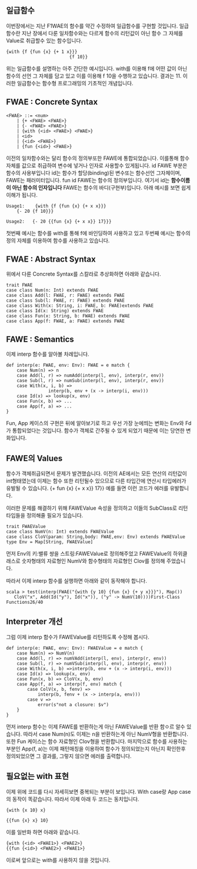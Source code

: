 ## 일급함수
이번장에서는 지난 F1WAE의 함수를 약간 수정하여 일급함수를 구현할 것입니다. 일급함수란 지난 장에서 다룬 일차함수와는 다르게 함수의 리턴값이 아닌 함수 그 자체를 Value로 취급할수 있는 함수입니다.

    {with {f {fun {x} {+ 1 x}}}
                            {f 10}}
위는 일급함수를 설명하는 아주 간단한 예시입니다. with를 이용해 f에 어떤 값이 아닌 함수의 선언 그 자체를 담고 있고 이를 이용해 f 10을 수행하고 있습니다. 결과는 11.
이러한 일급함수는 함수형 프로그래밍의 기초적인 개념입니다.

## FWAE : Concrete Syntax
    <FWAE> ::= <num>
        | {+ <FWAE> <FWAE>}
        | {- <FWAE> <FWAE>}
        | {with {<id> <FWAE>} <FWAE>}
        | <id>
        | {<id> <FWAE>}                
        | {fun {<id>} <FWAE>}
이전의 일차함수와는 달리 함수의 정의부또한 FAWE에 통합되었습니다. 이를통해 함수 자체를 값으로 취급하여 변수에 넣거나 인자로 사용할수 있게됩니다.
id FAWE 부분은 함수의 사용부입니다 id는 함수가 할당(binding)된 변수또는 함수선언 그자체이며, FAWE는 패러미터입니다. 
fun id FAWE는 함수의 정의부입니다. 여기서 id는 **함수이름이 아닌 함수의 인자입니다** FAWE는 함수의 바디(구현부)입니다.
아래 예시를 보면 쉽게 이해가 됩니다.

    Usage1:    {with {f {fun {x} {+ x x}}}
        {- 20 {f 10}}}
    
    Usage2:   {- 20 {{fun {x} {+ x x}} 17}}}

첫번째 예시는 함수를 with를 통해 f에 바인딩하여 사용하고 있고 두번째 예시는 함수의 정의 자체를 이용하여 함수를 사용하고 있습니다.

## FWAE : Abstract Syntax
위에서 다룬 Concrete Syntax를 스칼라로 추상화하면 아래와 같습니다.

    trait FWAE
    case class Num(n: Int) extends FWAE
    case class Add(l: FWAE, r: FWAE) extends FWAE
    case class Sub(l: FWAE, r: FWAE) extends FWAE
    case class With(x: String, i: FWAE, b: FWAE)extends FWAE
    case class Id(x: String) extends FWAE
    case class Fun(x: String, b: FWAE) extends FWAE
    case class App(f: FWAE, a: FWAE) extends FWAE

## FAWE : Semantics
이제 interp 함수를 알아볼 차례입니다.

    def interp(e: FWAE, env: Env): FWAE = e match {
        case Num(n) => n
        case Add(l, r) => numAdd(interp(l, env), interp(r, env))
        case Sub(l, r) => numSub(interp(l, env), interp(r, env))
        case With(x, i, b) =>
                    interp(b, env + (x -> interp(i, env)))
        case Id(x) => lookup(x, env)
        case Fun(x, b) => ...
        case App(f, a) => ...
    }
Fun, App 케이스의 구현은 뒤에 알아보기로 하고 우선 가장 눈에띄는 변화는 Env와 Fd가 통합되었다는 것입니다. 함수가 객체로 간주될 수 있게 되었기 때문에 이는 당연한 변화입니다.

## FAWE의 Values
함수가 객체취급되면서 문제가 발견했습니다. 이전의 AE에서는 모든 연산의 리턴값이 int형태였는데 이제는 함수 또한 리턴될수 있으므로 다른 타입간에 연산시 타입에러가 유발될 수 있습니다.
{+ fun {x} {+ x x}} 17}} 예를 들면 이런 코드가 에러를 유발합니다.

이러한 문제를 해결하기 위해 FAWEValue 속성을 정의하고 이들의 SubClass로 리턴 타입들을 정의해줄 필요가 있습니다.

    trait FWAEValue
    case class NumV(n: Int) extends FWAEValue
    case class CloV(param: String,body: FWAE,env: Env) extends FWAEValue
    type Env = Map[String, FWAEValue]

먼저 Env의 키:밸류 쌍을 스트링:FAWEValue로 정의해주었고 FAWEValue의 하위클래스로 숫자형태의 자료형인 NumV와 함수형태의 자료형인 Clov를 정의해 주었습니다.

따라서 이제 interp 함수를 실행하면 아래와 같이 동작해야 합니다.

    scala > test(interp(FWAE("{with {y 10} {fun {x} {+ y x}}}"), Map())
       CloV("x", Add(Id("y"), Id("x")), ("y" -> NumV(10))))First-Class Functions26/40

## Interpreter 개선
그럼 이제 interp 함수가 FAWEValue를 리턴하도록 수정해 봅시다.

    def interp(e: FWAE, env: Env): FWAEValue = e match {
        case Num(n) => NumV(n)
        case Add(l, r) => numVAdd(interp(l, env), interp(r, env))
        case Sub(l, r) => numVSub(interp(l, env), interp(r, env))
        case With(x, i, b) =>interp(b, env + (x -> interp(i, env)))
        case Id(x) => lookup(x, env)
        case Fun(x, b) => CloV(x, b, env)
        case App(f, a) => interp(f, env) match {
            case ColV(x, b, fenv) =>
                interp(b, fenv + (x -> interp(a, env)))
            case v =>
                error(s"not a closure: $v")
        }
    }
먼저 interp 함수는 이제 FAWE를 반환하는게 아닌 FAWEValue를 반환 함ㅇ르 알수 있습니다. 따라서 case Num(n)도 이제는 n을 반환하는게 아닌 NumV형을 반환합니다. 또한 Fun 케이스는 함수 자료형인 Clov형을 반환합니다. 마지막으로 함수를 사용하는 부분인 App(f, a)는 이제 패턴매칭을 이용하여 함수가 정의되었는지 아닌지 확인한후 정의되었으면 그 결과를, 그렇지 않으면 에러를 출력합니다.

## 필요없는 with 표현
이제 위에 코드를 다시 자세히보면 중복되는 부분이 보입니다. With case랑 App case의 동작이 똑같습니다.
따라서 이제 아래 두 코드는 동치입니다.
    
    {with {x 10} x}

    {{fun {x} x} 10}

이를 일반화 하면 아래와 같습니다.

    {with {<id> <FWAE1>} <FWAE2>}
    {{fun {<id>} <FWAE2>} <FWAE1>}

이로써 앞으로는 with를 사용하지 않을 것입니다.